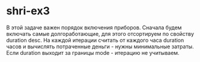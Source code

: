 # shri-ex3

В этой задаче важен порядок включения приборов. Сначала будем включать самые долгоработающие, для этого отсортируем по свойству duration desc. На каждой итерации считать от каждого часа duration часов и вычислять потраченные деньги - нужны минимальные затраты. Если duration выходит за границы mode - итерацию не учитываем.